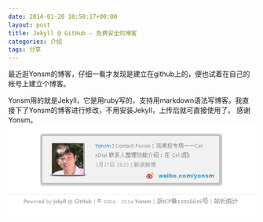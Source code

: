 ```yaml
---
date: 2014-01-20 10:50:17+00:00
layout: post
title: Jekyll @ GitHub - 免费安全的博客
categories: 介绍
tags: 分享 
---
```


最近逛Yonsm的博客，仔细一看才发现是建立在github上的，便也试着在自己的帐号上建立个博客。

Yonsm用的就是Jekyll，它是用ruby写的，支持用markdown语法写博客。我直接下了Yonsm的博客进行修改，不用安装Jekyll，上传后就可直接使用了。
感谢Yonsm。
![](https://github.com/xulihang/xulihang.github.io/raw/master/album/yonsm.PNG)